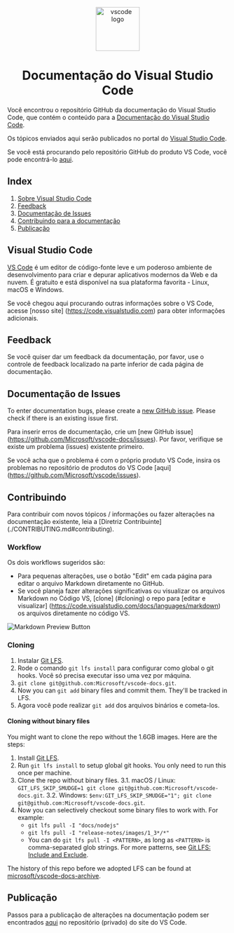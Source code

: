 <p align="center">
  <img alt="vscode logo" src="images/logo-stable.png" width="100px" />
  <h1 align="center">Documentação do Visual Studio Code</h1>
</p>

Você encontrou o repositório GitHub da documentação do Visual Studio Code, que contém o conteúdo para a [Documentação do Visual Studio Code](https://code.visualstudio.com/docs).

Os tópicos enviados aqui serão publicados no portal do [Visual Studio Code](https://code.visualstudio.com).

Se você está procurando pelo repositório GitHub do produto VS Code, você pode encontrá-lo [aqui](https://github.com/Microsoft/vscode).

## Index

1. [Sobre Visual Studio Code](#visual-studio-code)
2. [Feedback](#feedback)
3. [Documentação de Issues](#documentation-issues)
4. [Contribuindo para a documentação](#contributing)
5. [Publicação](#publishing)

## Visual Studio Code

[VS Code](https://code.visualstudio.com/) é um editor de código-fonte leve e um poderoso ambiente de desenvolvimento para criar e depurar aplicativos modernos da Web e da nuvem. É gratuito e está disponível na sua plataforma favorita - Linux, macOS e Windows.

Se você chegou aqui procurando outras informações sobre o VS Code, acesse [nosso site] (https://code.visualstudio.com) para obter informações adicionais.

## Feedback

Se você quiser dar um feedback da documentação, por favor, use o controle de feedback localizado na parte inferior de cada página de documentação.

## Documentação de Issues

To enter documentation bugs, please create a [new GitHub issue](https://github.com/Microsoft/vscode-docs/issues). Please check if there is an existing issue first.

Para inserir erros de documentação, crie um [new GitHub issue] (https://github.com/Microsoft/vscode-docs/issues). Por favor, verifique se existe um problema (issues) existente primeiro.

Se você acha que o problema é com o próprio produto VS Code, insira os problemas no repositório de produtos do VS Code [aqui] (https://github.com/Microsoft/vscode/issues).

## Contribuindo

Para contribuir com novos tópicos / informações ou fazer alterações na documentação existente, leia a [Diretriz Contribuinte] 
(./CONTRIBUTING.md#contributing).

### Workflow

Os dois workflows sugeridos são:

- Para pequenas alterações, use o botão "Edit" em cada página para editar o arquivo Markdown diretamente no GitHub.
- Se você planeja fazer alterações significativas ou visualizar os arquivos Markdown no Código VS, [clone] (#cloning) o repo para [editar e visualizar] (https://code.visualstudio.com/docs/languages/markdown) os arquivos diretamente no código VS.

![Markdown Preview Button](images/MDPreviewButton.png)

### Cloning

1. Instalar [Git LFS](https://git-lfs.github.com/).
2. Rode o comando `git lfs install` para configurar como global o git hooks. Você só precisa executar isso uma vez por máquina.
3. `git clone git@github.com:Microsoft/vscode-docs.git`.
4. Now you can `git add` binary files and commit them. They'll be tracked in LFS.
4. Agora você pode realizar `git add` dos arquivos binários e cometa-los.

#### Cloning without binary files

You might want to clone the repo without the 1.6GB images. Here are the steps:

1. Install [Git LFS](https://git-lfs.github.com/).
2. Run `git lfs install` to setup global git hooks. You only need to run this once per machine.
3. Clone the repo without binary files.
  3.1. macOS / Linux: `GIT_LFS_SKIP_SMUDGE=1 git clone git@github.com:Microsoft/vscode-docs.git`.
  3.2. Windows: `$env:GIT_LFS_SKIP_SMUDGE="1"; git clone git@github.com:Microsoft/vscode-docs.git`.
4. Now you can selectively checkout some binary files to work with. For example:
    - `git lfs pull -I "docs/nodejs"`
    - `git lfs pull -I "release-notes/images/1_3*/*"`
    - You can do `git lfs pull -I <PATTERN>`, as long as `<PATTERN>` is comma-separated glob strings. For more patterns, see [Git LFS: Include and Exclude](https://github.com/git-lfs/git-lfs/blob/master/docs/man/git-lfs-fetch.1.ronn#include-and-exclude).

The history of this repo before we adopted LFS can be found at [microsoft/vscode-docs-archive](https://github.com/Microsoft/vscode-docs-archive).

## Publicação

Passos para a publicação de alterações na documentação podem ser encontrados [aqui](https://github.com/Microsoft/vscode-website#publishing-a-documentation-change) no repositório (privado) do site do VS Code.
